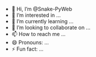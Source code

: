 - 👋 Hi, I’m @Snake-PyWeb
- 👀 I’m interested in ...
- 🌱 I’m currently learning ...
- 💞️ I’m looking to collaborate on ...
- 📫 How to reach me ...
- 😄 Pronouns: ...
- ⚡ Fun fact: ...

<!---
Snake-PyWeb/Snake-PyWeb is a ✨ special ✨ repository because its `README.md` (this file) appears on your GitHub profile.
You can click the Preview link to take a look at your changes.
--->
